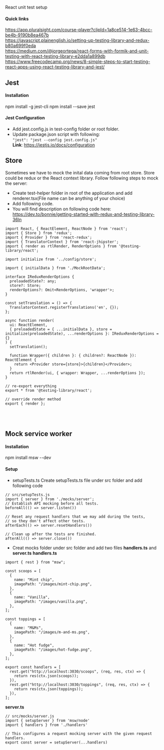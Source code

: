 React unit test setup

#### Quick links
https://app.pluralsight.com/course-player?clipId=1a8ce514-1e63-4bcc-be4b-9190b8ea467b<br />
https://javascript.plainenglish.io/setting-up-testing-library-and-redux-b80a699f0eda<br />
https://medium.com/@jorgeortega/react-forms-with-formik-and-unit-testing-with-react-testing-library-e2dda1a899db<br />
https://www.freecodecamp.org/news/8-simple-steps-to-start-testing-react-apps-using-react-testing-library-and-jest/<br />

## Jest

#### Installation
npm install -g jest-cli
npm install --save jest
<br />

#### Jest Configuration
- Add jest.config.js in test-config folder or root folder.<br />
- Update package.json script with following:<br />
`"jest": "jest --config jest.config.js"`<br />
**Link**: https://jestjs.io/docs/configuration<br />


## Store
Sometimes we have to mock the inital data coming from root store. Store could be redux or the React context library. Follow following steps to mock the server:
- Create test-helper folder in root of the application and add renderer.tsx(File name can be anything of your choice)
- Add following code.
- You will find description on following code here: https://dev.to/bonnie/getting-started-with-redux-and-testing-library-36ln

```
import React, { ReactElement, ReactNode } from 'react';
import { Store } from 'redux';
import { Provider } from 'react-redux';
import { TranslatorContext } from 'react-jhipster';
import { render as rtlRender, RenderOptions } from '@testing-library/react';

import initialize from '../config/store';

import { initialData } from './MockRootData';

interface IReduxRenderOptions {
  preloadedState?: any;
  store?: Store;
  renderOptions?: Omit<RenderOptions, 'wrapper'>;
}

const setTranslation = () => {
  TranslatorContext.registerTranslations('en', {});
};

async function render(
  ui: ReactElement,
  { preloadedState = { ...initialData }, store = initialize(preloadedState), ...renderOptions }: IReduxRenderOptions = {}
) {
  setTranslation();

  function Wrapper({ children }: { children?: ReactNode }): ReactElement {
    return <Provider store={store}>{children}</Provider>;
  }
  return rtlRender(ui, { wrapper: Wrapper, ...renderOptions });
}

// re-export everything
export * from '@testing-library/react';

// override render method
export { render };
```
<br />
<br />

## Mock service worker

#### Installation
npm install msw --dev

#### Setup
- setupTests.ts
Create setupTests.ts file under src folder and add following code<br />
```
// src/setupTests.js
import { server } from './mocks/server';
// Establish API mocking before all tests.
beforeAll(() => server.listen())

// Reset any request handlers that we may add during the tests,
// so they don't affect other tests.
afterEach(() => server.resetHandlers())

// Clean up after the tests are finished.
afterAll(() => server.close())
```
- Creat mocks folder under src folder and add two files **handlers.ts** and **server.ts**
**handlers.ts**
```
import { rest } from "msw";

const scoops = [
  {
    name: "Mint chip",
    imagePath: "/images/mint-chip.png",
  },
  {
    name: "Vanilla",
    imagePath: "/images/vanilla.png",
  },
];

const toppings = [
  {
    name: "M&Ms",
    imagePath: "/images/m-and-ms.png",
  },
  {
    name: "Hot fudge",
    imagePath: "/images/hot-fudge.png",
  },
];

export const handlers = [
  rest.get("http://localhost:3030/scoops", (req, res, ctx) => {
    return res(ctx.json(scoops));
  }),
  rest.get("http://localhost:3030/toppings", (req, res, ctx) => {
    return res(ctx.json(toppings));
  }),
];

```

**server.ts**
```
// src/mocks/server.js
import { setupServer } from 'msw/node'
import { handlers } from './handlers'

// This configures a request mocking server with the given request handlers.
export const server = setupServer(...handlers)
```
